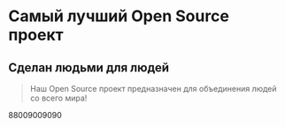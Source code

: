 # Самый лучший Open Source проект

## Сделан людьми для людей

> Наш Open Source проект предназначен для объединения людей со всего мира!

88009009090
